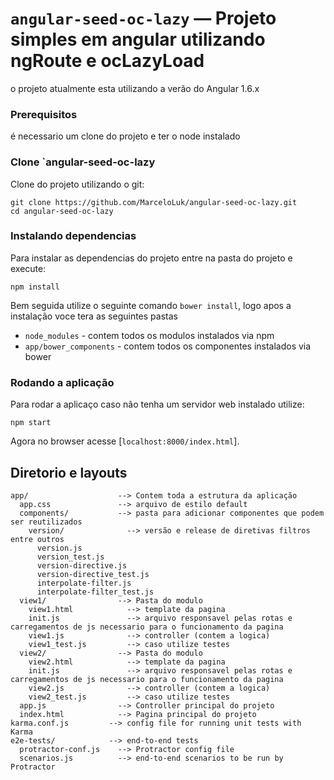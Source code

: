 # `angular-seed-oc-lazy` — Projeto simples em angular utilizando ngRoute e ocLazyLoad

o projeto atualmente esta utilizando a verão do Angular 1.6.x

### Prerequisitos

é necessario um clone do projeto e ter o node instalado

### Clone `angular-seed-oc-lazy

Clone do projeto utilizando o git:

```
git clone https://github.com/MarceloLuk/angular-seed-oc-lazy.git
cd angular-seed-oc-lazy
```

### Instalando dependencias

Para instalar as dependencias do projeto entre na pasta do projeto e execute:

```
npm install
```

Bem seguida utilize o seguinte comando `bower install`, logo apos a instalação voce tera as seguintes pastas

* `node_modules` - contem todos os modulos instalados via npm
* `app/bower_components` - contem todos os componentes instalados via bower

### Rodando a aplicação
Para rodar a aplicaço caso não tenha um servidor web instalado utilize:

```
npm start
```

Agora no browser acesse [`localhost:8000/index.html`].


## Diretorio e layouts

```
app/                    --> Contem toda a estrutura da aplicação
  app.css               --> arquivo de estilo default
  components/           --> pasta para adicionar componentes que podem ser reutilizados
    version/              --> versão e release de diretivas filtros entre outros
      version.js                 
      version_test.js            
      version-directive.js       
      version-directive_test.js  
      interpolate-filter.js      
      interpolate-filter_test.js 
  view1/                --> Pasta do modulo
    view1.html            --> template da pagina
    init.js               --> arquivo responsavel pelas rotas e carregamentos de js necessario para o funcionamento da pagina
    view1.js              --> controller (contem a logica)
    view1_test.js         --> caso utilize testes
  view2/                --> Pasta do modulo
    view2.html            --> template da pagina
    init.js               --> arquivo responsavel pelas rotas e carregamentos de js necessario para o funcionamento da pagina
    view2.js              --> controller (contem a logica)
    view2_test.js         --> caso utilize testes
  app.js                --> Controller principal do projeto
  index.html            --> Pagina principal do projeto 
karma.conf.js         --> config file for running unit tests with Karma
e2e-tests/            --> end-to-end tests
  protractor-conf.js    --> Protractor config file
  scenarios.js          --> end-to-end scenarios to be run by Protractor
```
